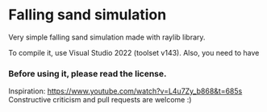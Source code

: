 # Falling sand simulation

Very simple falling sand simulation made with raylib library.

To compile it, use Visual Studio 2022 (toolset v143).
Also, you need to have 

### Before using it, please read the license.

Inspiration: https://www.youtube.com/watch?v=L4u7Zy_b868&t=685s
Constructive criticism and pull requests are welcome :)

